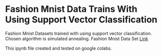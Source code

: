 # Fashion Mnist Data Trains With Using Support Vector Classification

Fashion Mnist Datasets trained with using support vector classification. Chosen algorithm is simulated annealing. 
Fashion Mnist Data Set [Link](https://www.kaggle.com/zalando-research/fashionmnist)

This ipynb file created and tested on google colabs.